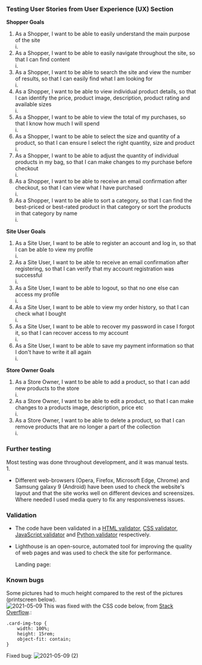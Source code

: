 ### Testing User Stories from User Experience (UX) Section
**Shopper Goals**    
1. As a Shopper, I want to be able to easily understand the main purpose of the site    
    i.
2. As a Shopper, I want to be able to easily navigate throughout the site, so that I can find content   
    i.
3. As a Shopper, I want to be able to search the site and view the number of results, so that I can easily find what I am looking for   
    i.
4. As a Shopper, I want to be able to view individual product details, so that I can identify the price, product image, description, product rating and available sizes  
    i.
5. As a Shopper, I want to be able to view the total of my purchases, so that I know how much I will spend     
    i.
6. As a Shopper, I want to be able to select the size and quantity of a product, so that I can ensure I select the right quantity, size and product     
    i.
7. As a Shopper, I want to be able to adjust the quantity of individual products in my bag, so that I can make changes to my purchase before checkout     
    i.
8. As a Shopper, I want to be able to receive an email confirmation after checkout, so that I can view what I have purchased     
    i.
9. As a Shopper, I want to be able to sort a category, so that I can find the best-priced or best-rated product in that category or sort the products in that category by name    
    i.
 
**Site User Goals**   
1. As a Site User, I want to be able to register an account and log in, so that I can be able to view my profile    
    i. 
2. As a Site User, I want to be able to receive an email confirmation after registering, so that I can verify that my account registration was successful     
    i.
3. As a Site User, I want to be able to logout, so that no one else can access my profile      
    i.
4. As a Site User, I want to be able to view my order history, so that I can check what I bought     
    i.
5. As a Site User, I want to be able to recover my password in case I forgot it, so that I can recover access to my account       
    i.
6. As a Site User, I want to be able to save my payment information so that I don't have to write it all again    
    i.

**Store Owner Goals**
1. As a Store Owner, I want to be able to add a product, so that I can add new products to the store    
    i.
2. As a Store Owner, I want to be able to edit a product, so that I can make changes to a products image, description, price etc      
    i.        
3. As a Store Owner, I want to be able to delete a product, so that I can remove products that are no longer a part of the collection   
    i.

### Further testing    
Most testing was done throughout development, and it was manual tests.   
1. 


* Different web-browsers (Opera, Firefox, Microsoft Edge, Chrome) and Samsung galaxy 9 (Android) have been used to check the website's 
    layout and that the site works well on different devices and screensizes. Where needed I used media query to fix any responsiveness issues.


### Validation 

* The code have been validated in a [HTML validator](https://validator.w3.org/#validate_by_input), [CSS validator](https://jigsaw.w3.org/css-validator/#validate_by_input), 
    [JavaScript validator](https://jshint.com/) and [Python validator](http://pep8online.com/) respectively.

* Lighthouse is an open-source, automated tool for improving the quality of web pages and was used to check the site for performance.
    
    Landing page:
    ![]()

    
### Known bugs    

Some pictures had to much height compared to the rest of the pictures (printscreen below).     
![2021-05-09](https://user-images.githubusercontent.com/60824715/117582974-0adadb00-b105-11eb-8430-a4d65c8f3032.png)
This was fixed with the CSS code below, from [Stack Overflow](https://stackoverflow.com/questions/37287153/how-to-get-images-in-bootstraps-card-to-be-the-same-height-width).: 
```   
.card-img-top {   
    width: 100%;   
    height: 15rem;   
    object-fit: contain;   
}
```     
Fixed bug:
![2021-05-09 (2)](https://user-images.githubusercontent.com/60824715/117582981-1201e900-b105-11eb-9d7a-86bdf760eaf5.png)